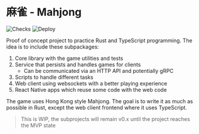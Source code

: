 # 麻雀 - Mahjong

![Checks](https://github.com/igncp/mahjong/actions/workflows/checks.yml/badge.svg) ![Deploy](https://github.com/igncp/mahjong/actions/workflows/deploy.yml/badge.svg)

Proof of concept project to practice Rust and TypeScript programming. The idea is to include
these subpackages:

1. Core library with the game utilities and tests
1. Service that persists and handles games for clients
    - Can be communicated via an HTTP API and potentially gRPC
1. Scripts to handle different tasks
1. Web client using websockets with a better playing experience
1. React Native apps which reuse some code with the web code

The game uses Hong Kong style Mahjong. The goal is to write it as much as
possible in Rust, except the web client frontend where it uses TypeScript.

> This is WIP, the subprojects will remain v0.x until the project reaches the MVP state
